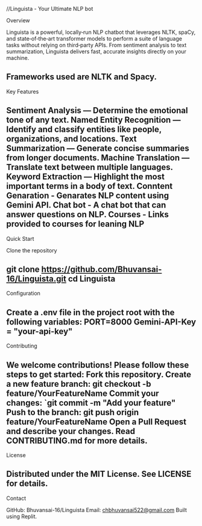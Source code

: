 //Linguista - Your Ultimate NLP bot

Overview

Linguista is a powerful, locally‑run NLP chatbot that leverages NLTK, spaCy, and state‑of‑the‑art transformer models to perform a suite of language tasks without relying on third‑party APIs. From sentiment analysis to text summarization, Linguista delivers fast, accurate insights directly on your machine.

Frameworks used are NLTK and Spacy.
------------------------------------------------------------------------------------------------------------------------------------------------------------------------------
Key Features

Sentiment Analysis — Determine the emotional tone of any text.
Named Entity Recognition — Identify and classify entities like people, organizations, and locations.
Text Summarization — Generate concise summaries from longer documents.
Machine Translation — Translate text between multiple languages.
Keyword Extraction — Highlight the most important terms in a body of text.
Conntent Genaration - Genarates NLP content using Gemini API.
Chat bot - A chat bot that can answer questions on NLP.
Courses - Links provided to courses for leaning NLP
------------------------------------------------------------------------------------------------------------------------------------------------------------------------------

Quick Start

Clone the repository

git clone https://github.com/Bhuvansai-16/Linguista.git
cd Linguista
------------------------------------------------------------------------------------------------------------------------------------------------------------------------------
Configuration

Create a .env file in the project root with the following variables:
PORT=8000
Gemini-API-Key = "your-api-key"
------------------------------------------------------------------------------------------------------------------------------------------------------------------------------

Contributing

We welcome contributions! Please follow these steps to get started:
Fork this repository.
Create a new feature branch: git checkout -b feature/YourFeatureName
Commit your changes: `git commit -m "Add your feature"
Push to the branch: git push origin feature/YourFeatureName
Open a Pull Request and describe your changes.
Read CONTRIBUTING.md for more details.
------------------------------------------------------------------------------------------------------------------------------------------------------------------------------
License

Distributed under the MIT License. See LICENSE for details.
------------------------------------------------------------------------------------------------------------------------------------------------------------------------------
Contact

GitHub: Bhuvansai-16/Linguista
Email: chbhuvansai522@gmail.com
Built using Replit.
